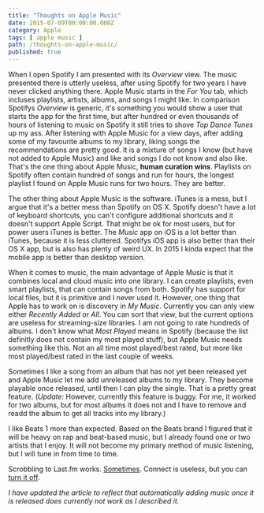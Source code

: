 ```yaml
---
title: "Thoughts on Apple Music"
date: 2015-07-09T00:00:00.000Z
category: Apple
tags: [ apple music ]
path: /thoughts-on-apple-music/
published: true
---
```

When I open Spotify I am presented with its *Overview* view. The music presented there is utterly useless, after using Spotify for two years I have never clicked anything there. Apple Music starts in the *For You* tab, which incluses playlists, artists, albums, and songs I might like. In comparison Spotifys *Overview* is generic, it's something you would show a user that starts the app for the first time, but after hundred or even thousands of hours of listening to music on Spotify it still tries to shove *Top Dance Tunes* up my ass. After listening with Apple Music for a view days, after adding some of my favourite albums to my library, liking songs the recommendations are pretty good. It is a mixture of songs I know (but have not added to Apple Music) and like and songs I do not know and also like. That's the one thing about Apple Music, **human curation wins**. Playlists on Spotify often contain hundred of songs and run for hours, the longest playlist I found on Apple Music runs for two hours. They are better.

The other thing about Apple Music is the software. iTunes is a mess, but I argue that it's a better mess than Spotify on OS X. Spotify doesn't have a lot of keyboard shortcuts, you can't configure additional shortcuts and it doesn't support Apple Script. That might be ok for most users, but for power users iTunes is better. The *Music* app on iOS is a lot better than iTunes, because it is less cluttered. Spotifys iOS app is also better than their OS X app, but is also has plenty of weird UX. In 2015 I kinda expect that the mobile app is better than desktop version.

When it comes to music, the main advantage of Apple Music is that it combines local and cloud music into one library. I can create playlists, even smart playlists, that can contain songs from both. Spotify has support for local files, but it is primitive and I never used it. However, one thing that Apple has to work on is discovery in *My Music*. Currently you can only view either *Recently Added* or *All*. You can sort that view, but the current options are useless for streaming-size libraries. I am not going to rate hundreds of albums. I don't know what *Most Played* means in Spotify (because the list definitly does not contain my most played stuff), but Apple Music needs something like this. Not an all time most played/best rated, but more like most played/best rated in the last couple of weeks.

Sometimes I like a song from an album that has not yet been released yet and Apple Music let me add unreleased albums to my library. They become playable once released, until then I can play the single. That is a pretty great feature. (*Update:* However, currently this feature is buggy. For me, it worked for two albums, but for most albums it does not and I have to remove and readd the album to get all tracks into my library.)

I like Beats 1 more than expected. Based on the Beats brand I figured that it will be heavy on rap and beat-based music, but I already found one or two artists that I enjoy. It will not become my primary method of music listening, but I will tune in from time to time.

Scrobbling to Last.fm works. [Sometimes](https://florian.ec/articles/apple-music-last-fm-scrobbling/). Connect is useless, but you can [turn it off](http://www.macworld.com/article/2943254/turning-off-connect-makes-apple-music-better.html).

*I have updated the article to reflect that automatically adding music once it is released does currently not work as I described it.*
